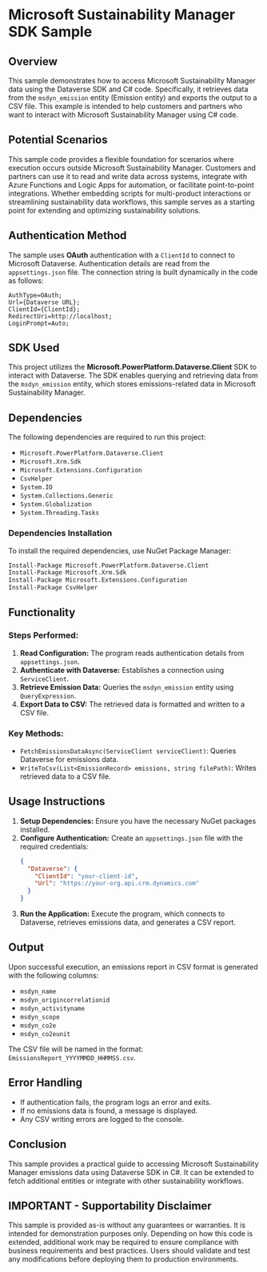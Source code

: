 # Microsoft Sustainability Manager SDK Sample

## Overview
This sample demonstrates how to access Microsoft Sustainability Manager data using the Dataverse SDK and C# code. Specifically, it retrieves data from the `msdyn_emission` entity (Emission entity) and exports the output to a CSV file. This example is intended to help customers and partners who want to interact with Microsoft Sustainability Manager using C# code.

## Potential Scenarios
This sample code provides a flexible foundation for scenarios where execution occurs outside Microsoft Sustainability Manager. Customers and partners can use it to read and write data across systems, integrate with Azure Functions and Logic Apps for automation, or facilitate point-to-point integrations. Whether embedding scripts for multi-product interactions or streamlining sustainability data workflows, this sample serves as a starting point for extending and optimizing sustainability solutions.

## Authentication Method
The sample uses **OAuth** authentication with a `ClientId` to connect to Microsoft Dataverse. Authentication details are read from the `appsettings.json` file. The connection string is built dynamically in the code as follows:

```
AuthType=OAuth;
Url={Dataverse URL};
ClientId={ClientId};
RedirectUri=http://localhost;
LoginPrompt=Auto;
```

## SDK Used
This project utilizes the **Microsoft.PowerPlatform.Dataverse.Client** SDK to interact with Dataverse. The SDK enables querying and retrieving data from the `msdyn_emission` entity, which stores emissions-related data in Microsoft Sustainability Manager.

## Dependencies
The following dependencies are required to run this project:
- `Microsoft.PowerPlatform.Dataverse.Client`
- `Microsoft.Xrm.Sdk`
- `Microsoft.Extensions.Configuration`
- `CsvHelper`
- `System.IO`
- `System.Collections.Generic`
- `System.Globalization`
- `System.Threading.Tasks`

### Dependencies Installation
To install the required dependencies, use NuGet Package Manager:
```sh
Install-Package Microsoft.PowerPlatform.Dataverse.Client
Install-Package Microsoft.Xrm.Sdk
Install-Package Microsoft.Extensions.Configuration
Install-Package CsvHelper
```

## Functionality
### Steps Performed:
1. **Read Configuration:** The program reads authentication details from `appsettings.json`.
2. **Authenticate with Dataverse:** Establishes a connection using `ServiceClient`.
3. **Retrieve Emission Data:** Queries the `msdyn_emission` entity using `QueryExpression`.
4. **Export Data to CSV:** The retrieved data is formatted and written to a CSV file.

### Key Methods:
- `FetchEmissionsDataAsync(ServiceClient serviceClient)`: Queries Dataverse for emissions data.
- `WriteToCsv(List<EmissionRecord> emissions, string filePath)`: Writes retrieved data to a CSV file.

## Usage Instructions
1. **Setup Dependencies:** Ensure you have the necessary NuGet packages installed.
2. **Configure Authentication:** Create an `appsettings.json` file with the required credentials:
    ```json
    {
      "Dataverse": {
        "ClientId": "your-client-id",
        "Url": "https://your-org.api.crm.dynamics.com"
      }
    }
    ```
3. **Run the Application:** Execute the program, which connects to Dataverse, retrieves emissions data, and generates a CSV report.

## Output
Upon successful execution, an emissions report in CSV format is generated with the following columns:
- `msdyn_name`
- `msdyn_origincorrelationid`
- `msdyn_activityname`
- `msdyn_scope`
- `msdyn_co2e`
- `msdyn_co2eunit`

The CSV file will be named in the format: `EmissionsReport_YYYYMMDD_HHMMSS.csv`.

## Error Handling
- If authentication fails, the program logs an error and exits.
- If no emissions data is found, a message is displayed.
- Any CSV writing errors are logged to the console.

## Conclusion
This sample provides a practical guide to accessing Microsoft Sustainability Manager emissions data using Dataverse SDK in C#. It can be extended to fetch additional entities or integrate with other sustainability workflows.

## IMPORTANT - Supportability Disclaimer
This sample is provided as-is without any guarantees or warranties. It is intended for demonstration purposes only. Depending on how this code is extended, additional work may be required to ensure compliance with business requirements and best practices. Users should validate and test any modifications before deploying them to production environments.
